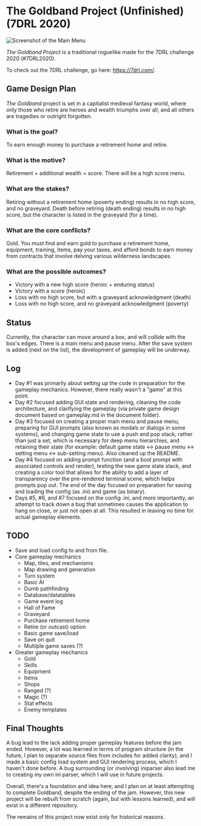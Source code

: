 # The Goldband Project (Unfinished) (7DRL 2020)

![Screenshot of the Main Menu](https://github.com/andrewgasson/roguelike-7drl-2020/blob/master/document/picture/main_menu.png)

_The Goldband Project_ is a traditional roguelike made for the 7DRL challenge 2020 (#7DRL2020).

To check out the 7DRL challenge, go here: <https://7drl.com/>.

## Game Design Plan
_The Goldband_ project is set in a capitalist medieval fantasy world, where only those who retire are heroes and wealth triumphs over all, and all others are tragedies or outright forgotten.

### What is the goal?
To earn enough money to purchase a retirement home and retire.

### What is the motive?
Retirement + additional wealth = score. There will be a high score menu.

### What are the stakes?
Retiring without a retirement home (poverty ending) results in no high score, and no graveyard. Death before retiring (death ending) results in no high score, but the character is listed in the graveyard (for a time).

### What are the core conflicts?
Gold. You must find and earn gold to purchase a retirement home, equipment, training, items, pay your taxes, and afford bonds to earn money from contracts that involve delving various wilderness landscapes.

### What are the possible outcomes?
- Victory with a new high score (heroic + enduring status)
- Victory with a score (heroic)
- Loss with no high score, but with a graveyard acknowledgment (death)
- Loss with no high score, and no graveyard acknowledgment (poverty)

## Status
Currently, the character can move around a box, and will collide with the box's edges. There is a main menu and pause menu. After the save system is added (next on the list), the development of gameplay will be underway.

## Log
- Day #1 was primarily about setting up the code in preparation for the gameplay mechanics. However, there really wasn't a "game" at this point.
- Day #2 focused adding GUI state and rendering, cleaning the code architecture, and clarifying the gameplay (via private game design document based on gameplay.md in the document folder).
- Day #3 focused on creating a proper main menu and pause menu, preparing for GUI prompts (also known as modals or dialogs in some systems), and changing game state to use a push and pop stack, rather than just a set, which is necessary for deep menu hierarchies, and retaining their state (for example: default game state <-> pause menu <-> setting menu <-> sub-setting menu). Also cleaned up the README.
- Day #4 focused on adding prompt function (and a bool prompt with associated controls and render), testing the new game state stack, and creating a color tool that allows for the ability to add a layer of transparency over the pre-rendered terminal scene, which helps prompts pop out. The end of the day focused on preparation for saving and loading the config (as .ini) and game (as binary).
- Days #5, #6, and #7 focused on the config .ini, and more importantly, an attempt to track down a bug that sometimes causes the application to hang on close, or just not open at all. This resulted in leaving no time for actual gameplay elements.

## TODO
- Save and load config to and from file.
- Core gameplay mechanics
	- Map, tiles, and mechanisms
	- Map drawing and generation
	- Turn system
	- Basic AI
	- Dumb pathfinding
	- Database/datatables
	- Game event log
	- Hall of Fame
	- Graveyard
	- Purchase retirement home
	- Retire (or outcast) option
	- Basic game save/load
	- Save on quit
	- Multiple game saves (?)
- Greater gameplay mechanics
	- Gold
	- Skills
	- Equipment
	- Items
	- Shops
	- Ranged (?)
	- Magic (?)
	- Stat effects
	- Enemy templates

## Final Thoughts
A bug lead to the lack adding proper gameplay features before the jam ended. However, a lot was learned in terms of program structure (in the future, I plan to separate source files from includes for added clarity), and I made a basic config load system and GUI rendering process, which I haven't done before. A bug surrounding (or involving) iniparser also lead me to creating my own ini parser, which I will use in future projects.

Overall, there's a foundation and idea here, and I plan on at least attempting to complete Goldband, despite the ending of the jam. However, this new project will be rebuilt from scratch (again, but with lessons learned), and will exist in a different repository.

The remains of this project now exist only for historical reasons.
